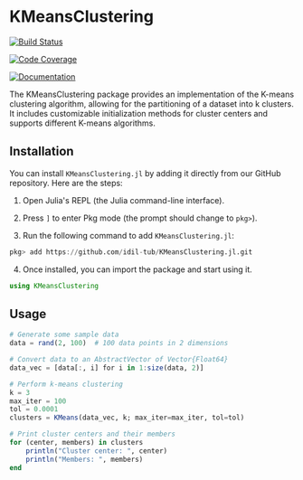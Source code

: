 # KMeansClustering

[![Build Status](https://github.com/idil-tub/KMeansClustering.jl/actions/workflows/CI.yml/badge.svg?branch=main)](https://github.com/idil-tub/KMeansClustering.jl/actions/workflows/CI.yml?query=branch%3Amain)

[![Code Coverage](https://codecov.io/github/idil-tub/KMeansClustering.jl/graph/badge.svg?token=MVVT1D4HSD)](https://codecov.io/github/idil-tub/KMeansClustering.jl)

[![Documentation](https://img.shields.io/badge/docs-dev-blue.svg)](https://idil-tub.github.io/KMeansClustering.jl/dev/)


The KMeansClustering package provides an implementation of the K-means clustering algorithm, allowing for the partitioning of a dataset into k clusters. It includes customizable initialization methods for cluster centers and supports different K-means algorithms.

## Installation

You can install `KMeansClustering.jl` by adding it directly from our GitHub repository. Here are the steps:

1. Open Julia's REPL (the Julia command-line interface).

2. Press `]` to enter Pkg mode (the prompt should change to `pkg>`).

3. Run the following command to add `KMeansClustering.jl`:

```julia
pkg> add https://github.com/idil-tub/KMeansClustering.jl.git
```

 4. Once installed, you can import the package and start using it.
```julia
using KMeansClustering
```

## Usage

```julia
# Generate some sample data
data = rand(2, 100)  # 100 data points in 2 dimensions

# Convert data to an AbstractVector of Vector{Float64}
data_vec = [data[:, i] for i in 1:size(data, 2)]

# Perform k-means clustering
k = 3
max_iter = 100
tol = 0.0001
clusters = KMeans(data_vec, k; max_iter=max_iter, tol=tol)

# Print cluster centers and their members
for (center, members) in clusters
    println("Cluster center: ", center)
    println("Members: ", members)
end

```





